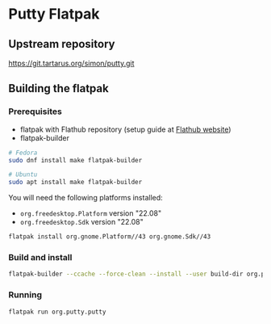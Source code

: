 # Putty Flatpak

## Upstream repository

<https://git.tartarus.org/simon/putty.git>

## Building the flatpak

### Prerequisites

- flatpak with Flathub repository (setup guide at [Flathub website](https://flatpak.org/setup/))
- flatpak-builder

```bash
# Fedora
sudo dnf install make flatpak-builder

# Ubuntu
sudo apt install make flatpak-builder
```

You will need the following platforms installed:

- `org.freedesktop.Platform` version "22.08"
- `org.freedesktop.Sdk` version "22.08"

```bash
flatpak install org.gnome.Platform//43 org.gnome.Sdk//43
```

### Build and install

```bash
flatpak-builder --ccache --force-clean --install --user build-dir org.putty.putty.yml
```

### Running

```bash
flatpak run org.putty.putty
```

